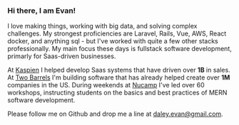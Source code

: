 ### Hi there, I am Evan!

I love making things, working with big data, and solving complex challenges.
My strongest proficiencies are Laravel, Rails, Vue, AWS, React docker, and anything sql -
but I've worked with quite a few other stacks professionally.
My main focus these days is fullstack software development, primarly for Saas-driven businesses.


At
[Kaspien](https://www.kaspien.com/software/)
I helped develop Saas systems that have driven over **1B** in sales. At
[Two Barrels](https://www.twobarrels.com/)
I'm building software that has already helped create over **1M** companies in the US. 
During weekends at 
[Nucamp](https://www.nucamp.co/)
I've led over 60 workshops, instructing students on the basics and best practices of MERN software development.


Please follow me on Github and drop me a line at daley.evan@gmail.com.
